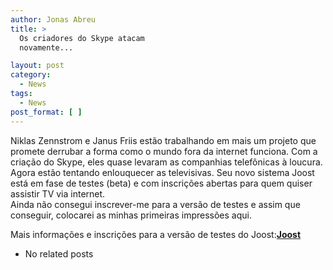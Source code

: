 ```yaml
---
author: Jonas Abreu
title: >
  Os criadores do Skype atacam
  novamente...

layout: post
category:
  - News
tags:
  - News
post_format: [ ]
---
```

Niklas Zennstrom e Janus Friis estão trabalhando em mais um projeto que promete derrubar a forma como o mundo fora da internet funciona. Com a criação do Skype, eles quase levaram as companhias telefônicas à loucura. Agora estão tentando enlouquecer as televisivas. Seu novo sistema Joost está em fase de testes (beta) e com inscrições abertas para quem quiser assistir TV via internet.  
Ainda não consegui inscrever-me para a versão de testes e assim que conseguir, colocarei as minhas primeiras impressões aqui.

Mais informações e inscrições para a versão de testes do Joost:**[Joost][1]** 

*   No related posts












 [1]: http://www.joost.com





